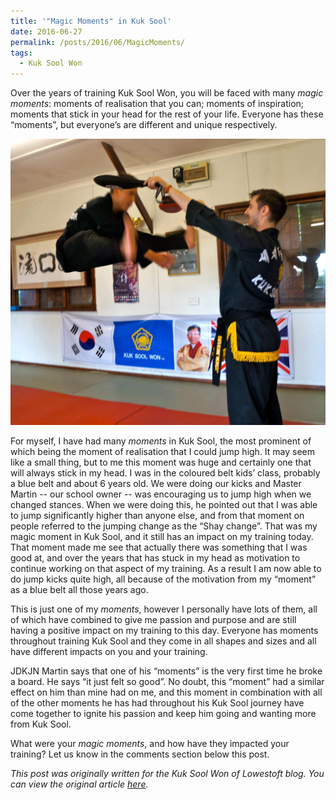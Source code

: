```yaml
---
title: '"Magic Moments" in Kuk Sool'
date: 2016-06-27
permalink: /posts/2016/06/MagicMoments/
tags:
  - Kuk Sool Won
---
```

Over the years of training Kuk Sool Won, you will be faced with many *magic moments*: moments of realisation that you can; moments of inspiration; moments that stick in your head for the rest of your life. Everyone has these “moments”, but everyone’s are different and unique respectively.

![KSW Kick](/images/KSW_Kick.jpg)

For myself, I have had many *moments* in Kuk Sool, the most prominent of which being the moment of realisation that I could jump high. It may seem like a small thing, but to me this moment was huge and certainly one that will always stick in my head. I was in the coloured belt kids’ class, probably a blue belt and about 6 years old. We were doing our kicks and Master Martin -- our school owner -- was encouraging us to jump high when we changed stances. When we were doing this, he pointed out that I was able to jump significantly higher than anyone else, and from that moment on people referred to the jumping change as the “Shay change”. That was my magic moment in Kuk Sool, and it still has an impact on my training today. That moment made me see that actually there was something that I was good at, and over the years that has stuck in my head as motivation to continue working on that aspect of my training. As a result I am now able to do jump kicks quite high, all because of the motivation from my “moment” as a blue belt all those years ago.

This is just one of my *moments*, however I personally have lots of them, all of which have combined to give me passion and purpose and are still having a positive impact on my training to this day. Everyone has moments throughout training Kuk Sool and they come in all shapes and sizes and all have different impacts on you and your training. 

JDKJN Martin says that one of his “moments” is the very first time he broke a board. He says “it just felt so good”. No doubt, this “moment” had a similar effect on him than mine had on me, and this moment in combination with all of the other moments he has had throughout his Kuk Sool journey have come together to ignite his passion and keep him going and wanting more from Kuk Sool.

What were your *magic moments*, and how have they impacted your training? Let us know in the comments section below this post.

*This post was originally written for the Kuk Sool Won of Lowestoft blog. You can view the original article [here](https://kuksoolwonlowestoft.co.uk/magic-moments-in-kuk-sool/).*